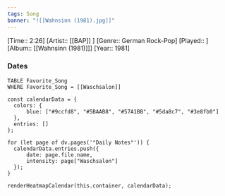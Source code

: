 ```yaml
---
tags: Song  
banner: "![[Wahnsinn (1981).jpg]]"
---
```

[Time:: 2:26]
[Artist:: [[BAP]] ]
[Genre:: German Rock-Pop]
[Played:: ]
[Album:: [[Wahnsinn (1981)]]]
[Year:: 1981]
### Dates
````dataview
TABLE Favorite_Song
WHERE Favorite_Song = [[Waschsalon]]
````
  ```dataviewjs
const calendarData = { 
	colors: { 
		blue: ["#9ccfd8", "#5BAAB8", "#57A1BB", "#5da8c7", "#3e8fb0"] 
	}, 
	entries: [] 
}; 

for (let page of dv.pages('"Daily Notes"')) { 
	calendarData.entries.push({ 
		date: page.file.name, 
		intensity: page["Waschsalon"]
	}); 
} 

renderHeatmapCalendar(this.container, calendarData);
```
